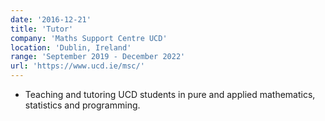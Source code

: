 ```yaml
---
date: '2016-12-21'
title: 'Tutor'
company: 'Maths Support Centre UCD'
location: 'Dublin, Ireland'
range: 'September 2019 - December 2022'
url: 'https://www.ucd.ie/msc/'
---
```


- Teaching and tutoring UCD students in pure and applied mathematics, statistics and programming.
